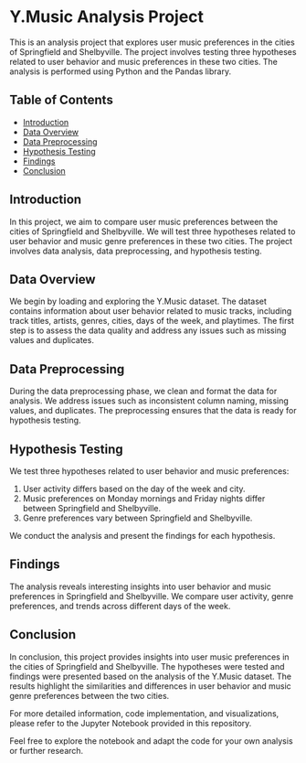 # Y.Music Analysis Project

This is an analysis project that explores user music preferences in the cities of Springfield and Shelbyville. The project involves testing three hypotheses related to user behavior and music preferences in these two cities. The analysis is performed using Python and the Pandas library.

## Table of Contents

- [Introduction](#introduction)
- [Data Overview](#data-overview)
- [Data Preprocessing](#data-preprocessing)
- [Hypothesis Testing](#hypothesis-testing)
- [Findings](#findings)
- [Conclusion](#conclusion)

## Introduction

In this project, we aim to compare user music preferences between the cities of Springfield and Shelbyville. We will test three hypotheses related to user behavior and music genre preferences in these two cities. The project involves data analysis, data preprocessing, and hypothesis testing.

## Data Overview

We begin by loading and exploring the Y.Music dataset. The dataset contains information about user behavior related to music tracks, including track titles, artists, genres, cities, days of the week, and playtimes. The first step is to assess the data quality and address any issues such as missing values and duplicates.

## Data Preprocessing

During the data preprocessing phase, we clean and format the data for analysis. We address issues such as inconsistent column naming, missing values, and duplicates. The preprocessing ensures that the data is ready for hypothesis testing.

## Hypothesis Testing

We test three hypotheses related to user behavior and music preferences:
1. User activity differs based on the day of the week and city.
2. Music preferences on Monday mornings and Friday nights differ between Springfield and Shelbyville.
3. Genre preferences vary between Springfield and Shelbyville.

We conduct the analysis and present the findings for each hypothesis.

## Findings

The analysis reveals interesting insights into user behavior and music preferences in Springfield and Shelbyville. We compare user activity, genre preferences, and trends across different days of the week.

## Conclusion

In conclusion, this project provides insights into user music preferences in the cities of Springfield and Shelbyville. The hypotheses were tested and findings were presented based on the analysis of the Y.Music dataset. The results highlight the similarities and differences in user behavior and music genre preferences between the two cities.

For more detailed information, code implementation, and visualizations, please refer to the Jupyter Notebook provided in this repository.

Feel free to explore the notebook and adapt the code for your own analysis or further research.
